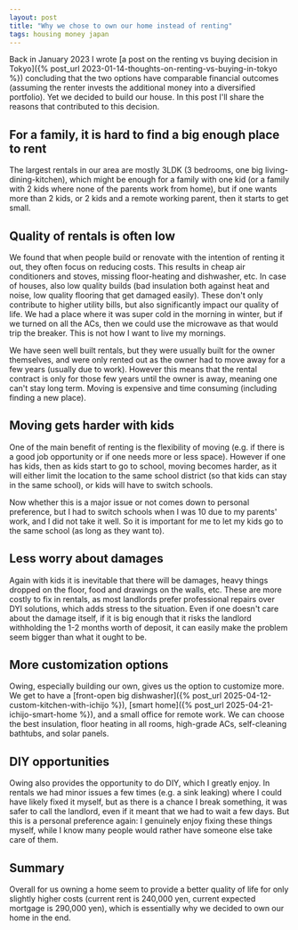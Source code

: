 ```yaml
---
layout: post
title: "Why we chose to own our home instead of renting"
tags: housing money japan
---
```


Back in January 2023 I wrote [a post on the renting vs buying decision in Tokyo]({% post_url 2023-01-14-thoughts-on-renting-vs-buying-in-tokyo %}) concluding that the two options have comparable financial outcomes (assuming the renter invests the additional money into a diversified portfolio). Yet we decided to build our house. In this post I'll share the reasons that contributed to this decision.

<!--break-->

## For a family, it is hard to find a big enough place to rent

The largest rentals in our area are mostly 3LDK (3 bedrooms, one big living-dining-kitchen), which might be enough for a family with one kid (or a family with 2 kids where none of the parents work from home), but if one wants more than 2 kids, or 2 kids and a remote working parent, then it starts to get small.

## Quality of rentals is often low

We found that when people build or renovate with the intention of renting it out, they often focus on reducing costs. This results in cheap air conditioners and stoves, missing floor-heating and dishwasher, etc. In case of houses, also low quality builds (bad insulation both against heat and noise, low quality flooring that get damaged easily). These don't only contribute to higher utility bills, but also significantly impact our quality of life. We had a place where it was super cold in the morning in winter, but if we turned on all the ACs, then we could use the microwave as that would trip the breaker. This is not how I want to live my mornings.

We have seen well built rentals, but they were usually built for the owner themselves, and were only rented out as the owner had to move away for a few  years (usually due to work). However this means that the rental contract is only for those few years until the owner is away, meaning one can't stay long term. Moving is expensive and time consuming (including finding a new place).

## Moving gets harder with kids

One of the main benefit of renting is the flexibility of moving (e.g. if there is a good job opportunity or if one needs more or less space). However if one has kids, then as kids start to go to school, moving becomes harder, as it will either limit the location to the same school district (so that kids can stay in the same school), or kids will have to switch schools.

Now whether this is a major issue or not comes down to personal preference, but I had to switch schools when I was 10 due to my  parents' work, and I did not take it well. So it is important for me to let my kids go to the same school (as long as they want to).

## Less worry about damages

Again with kids it is inevitable that there will be damages, heavy things dropped on the floor, food and drawings on the walls, etc. These are more costly to fix in rentals, as most landlords prefer professional repairs over DYI solutions, which adds stress to the situation. Even if one  doesn't care about the damage itself, if it is big enough that it risks the landlord withholding the 1-2 months worth of deposit, it can easily make the problem seem bigger than what it ought to be.

## More customization options

Owing, especially building our own, gives us the option to customize more. We get to have a [front-open big dishwasher]({% post_url 2025-04-12-custom-kitchen-with-ichijo %}), [smart home]({% post_url 2025-04-21-ichijo-smart-home %}), and a small office for remote work. We can choose the best insulation, floor heating in all rooms, high-grade ACs, self-cleaning bathtubs, and solar panels.

## DIY opportunities

Owing also provides the opportunity to do DIY, which I greatly enjoy. In rentals we had minor issues a few times (e.g. a sink leaking) where I could have likely fixed it myself, but as there is a chance I break something, it was safer to call the landlord, even if it meant that we had to wait a few days. But this is a personal preference again: I genuinely enjoy fixing these things myself, while I know many people would rather have someone else take care of them.

## Summary

Overall for us owning a home seem to provide a better quality of life for only slightly higher costs (current rent is 240,000 yen, current expected mortgage is 290,000 yen), which is essentially why we decided to own our home in the end.
